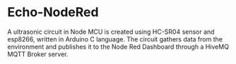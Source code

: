 # Echo-NodeRed
A ultrasonic circuit in Node MCU is created using HC-SR04 sensor and esp8266, written in Arduino C language. The circuit gathers data from the environment and publishes it to the Node Red Dashboard through a HiveMQ MQTT Broker server.
